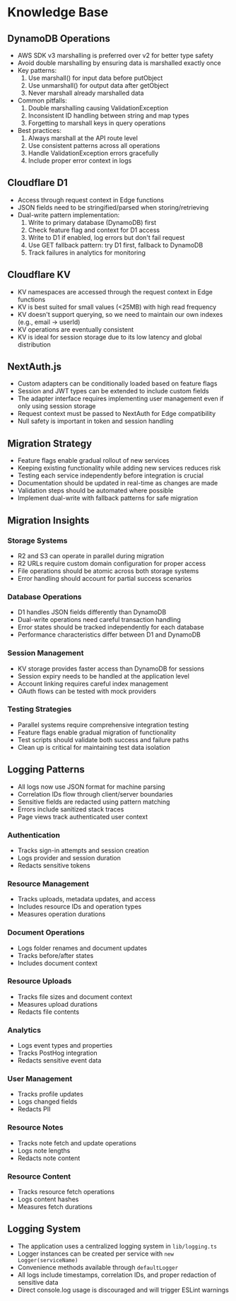 # Knowledge Base

## DynamoDB Operations

- AWS SDK v3 marshalling is preferred over v2 for better type safety
- Avoid double marshalling by ensuring data is marshalled exactly once
- Key patterns:
  1. Use marshall() for input data before putObject
  2. Use unmarshall() for output data after getObject
  3. Never marshall already marshalled data
- Common pitfalls:
  1. Double marshalling causing ValidationException
  2. Inconsistent ID handling between string and map types
  3. Forgetting to marshall keys in query operations
- Best practices:
  1. Always marshall at the API route level
  2. Use consistent patterns across all operations
  3. Handle ValidationException errors gracefully
  4. Include proper error context in logs

## Cloudflare D1

- Access through request context in Edge functions
- JSON fields need to be stringified/parsed when storing/retrieving
- Dual-write pattern implementation:
  1. Write to primary database (DynamoDB) first
  2. Check feature flag and context for D1 access
  3. Write to D1 if enabled, log errors but don't fail request
  4. Use GET fallback pattern: try D1 first, fallback to DynamoDB
  5. Track failures in analytics for monitoring

## Cloudflare KV

- KV namespaces are accessed through the request context in Edge functions
- KV is best suited for small values (<25MB) with high read frequency
- KV doesn't support querying, so we need to maintain our own indexes (e.g., email -> userId)
- KV operations are eventually consistent
- KV is ideal for session storage due to its low latency and global distribution

## NextAuth.js

- Custom adapters can be conditionally loaded based on feature flags
- Session and JWT types can be extended to include custom fields
- The adapter interface requires implementing user management even if only using session storage
- Request context must be passed to NextAuth for Edge compatibility
- Null safety is important in token and session handling

## Migration Strategy

- Feature flags enable gradual rollout of new services
- Keeping existing functionality while adding new services reduces risk
- Testing each service independently before integration is crucial
- Documentation should be updated in real-time as changes are made
- Validation steps should be automated where possible
- Implement dual-write with fallback patterns for safe migration

## Migration Insights

### Storage Systems

- R2 and S3 can operate in parallel during migration
- R2 URLs require custom domain configuration for proper access
- File operations should be atomic across both storage systems
- Error handling should account for partial success scenarios

### Database Operations

- D1 handles JSON fields differently than DynamoDB
- Dual-write operations need careful transaction handling
- Error states should be tracked independently for each database
- Performance characteristics differ between D1 and DynamoDB

### Session Management

- KV storage provides faster access than DynamoDB for sessions
- Session expiry needs to be handled at the application level
- Account linking requires careful index management
- OAuth flows can be tested with mock providers

### Testing Strategies

- Parallel systems require comprehensive integration testing
- Feature flags enable gradual migration of functionality
- Test scripts should validate both success and failure paths
- Clean up is critical for maintaining test data isolation

## Logging Patterns

- All logs now use JSON format for machine parsing
- Correlation IDs flow through client/server boundaries
- Sensitive fields are redacted using pattern matching
- Errors include sanitized stack traces
- Page views track authenticated user context

### Authentication

- Tracks sign-in attempts and session creation
- Logs provider and session duration
- Redacts sensitive tokens

### Resource Management

- Tracks uploads, metadata updates, and access
- Includes resource IDs and operation types
- Measures operation durations

### Document Operations

- Logs folder renames and document updates
- Tracks before/after states
- Includes document context

### Resource Uploads

- Tracks file sizes and document context
- Measures upload durations
- Redacts file contents

### Analytics

- Logs event types and properties
- Tracks PostHog integration
- Redacts sensitive event data

### User Management

- Tracks profile updates
- Logs changed fields
- Redacts PII

### Resource Notes

- Tracks note fetch and update operations
- Logs note lengths
- Redacts note content

### Resource Content

- Tracks resource fetch operations
- Logs content hashes
- Measures fetch durations

## Logging System

- The application uses a centralized logging system in `lib/logging.ts`
- Logger instances can be created per service with `new Logger(serviceName)`
- Convenience methods available through `defaultLogger`
- All logs include timestamps, correlation IDs, and proper redaction of sensitive data
- Direct console.log usage is discouraged and will trigger ESLint warnings
